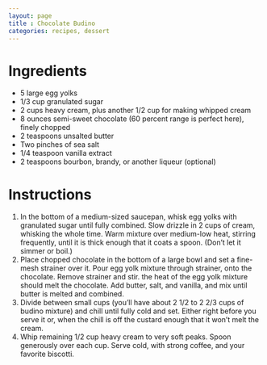 ```yaml
---
layout: page
title : Chocolate Budino
categories: recipes, dessert
---
```


# Ingredients

* 5 large egg yolks
* 1/3 cup granulated sugar
* 2 cups heavy cream, plus another 1/2 cup for making whipped cream
* 8 ounces semi-sweet chocolate (60 percent range is perfect here), finely chopped
* 2 teaspoons unsalted butter
* Two pinches of sea salt
* 1/4 teaspoon vanilla extract
* 2 teaspoons bourbon, brandy, or another liqueur (optional)

# Instructions

1. In the bottom of a medium-sized saucepan, whisk egg yolks with granulated sugar until fully combined. Slow drizzle in 2 cups of cream, whisking the whole time. Warm mixture over medium-low heat, stirring frequently, until it is thick enough that it coats a spoon. (Don’t let it simmer or boil.) 
2. Place chopped chocolate in the bottom of a large bowl and set a fine-mesh strainer over it. Pour egg yolk mixture through strainer, onto the chocolate. Remove strainer and stir. the heat of the egg yolk mixture should melt the chocolate. Add butter, salt, and vanilla, and mix until butter is melted and combined.
3. Divide between small cups (you’ll have about 2 1/2 to 2 2/3 cups of budino mixture) and chill until fully cold and set. Either right before you serve it or, when the chill is off the custard enough that it won’t melt the cream.
4. Whip remaining 1/2 cup heavy cream to very soft peaks. Spoon generously over each cup. Serve cold, with strong coffee, and your favorite biscotti.

